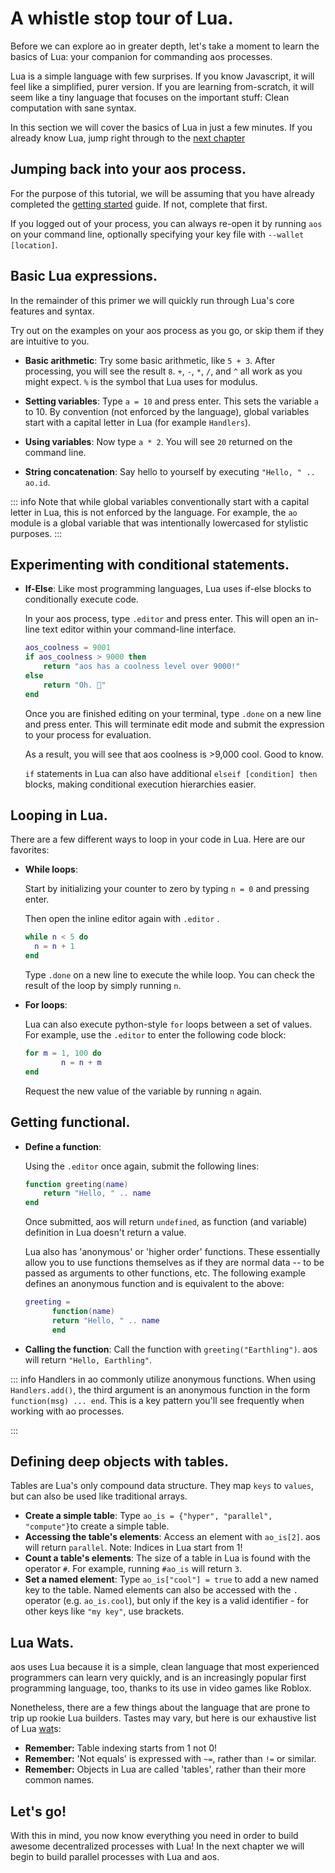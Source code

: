 # A whistle stop tour of Lua.

Before we can explore ao in greater depth, let's take a moment to learn the basics of Lua: your companion for commanding aos processes.

Lua is a simple language with few surprises. If you know Javascript, it will feel like a simplified, purer version. If you are learning from-scratch, it will seem like a tiny language that focuses on the important stuff: Clean computation with sane syntax.

In this section we will cover the basics of Lua in just a few minutes. If you already know Lua, jump right through to the [next chapter]()

## Jumping back into your aos process.

For the purpose of this tutorial, we will be assuming that you have already completed the [getting started](/welcome/getting-started) guide. If not, complete that first.

If you logged out of your process, you can always re-open it by running `aos` on your command line, optionally specifying your key file with `--wallet [location]`.

## Basic Lua expressions.

In the remainder of this primer we will quickly run through Lua's core features and syntax.

Try out on the examples on your aos process as you go, or skip them if they are intuitive to you.

- **Basic arithmetic**: Try some basic arithmetic, like `5 + 3`. After processing, you will see the result `8`. `+`, `-`, `*`, `/`, and `^` all work as you might expect. `%` is the symbol that Lua uses for modulus.
- **Setting variables**: Type `a = 10` and press enter. This sets the variable `a` to 10. By convention (not enforced by the language), global variables start with a capital letter in Lua (for example `Handlers`).

- **Using variables**: Now type `a * 2`. You will see `20` returned on the command line.
- **String concatenation**: Say hello to yourself by executing `"Hello, " .. ao.id`.

::: info
Note that while global variables conventionally start with a capital letter in Lua, this is not enforced by the language. For example, the `ao` module is a global variable that was intentionally lowercased for stylistic purposes.
:::

## Experimenting with conditional statements.

- **If-Else**: Like most programming languages, Lua uses if-else blocks to conditionally execute code.

  In your aos process, type `.editor` and press enter. This will open an in-line text editor within your command-line interface.

  ```lua
  aos_coolness = 9001
  if aos_coolness > 9000 then
      return "aos has a coolness level over 9000!"
  else
      return "Oh. 🤷"
  end
  ```

  Once you are finished editing on your terminal, type `.done` on a new line and press enter. This will terminate edit mode and submit the expression to your process for evaluation.

  As a result, you will see that aos coolness is >9,000 cool. Good to know.

  `if` statements in Lua can also have additional `elseif [condition] then` blocks, making conditional execution hierarchies easier.

## Looping in Lua.

There are a few different ways to loop in your code in Lua. Here are our favorites:

- **While loops**:

  Start by initializing your counter to zero by typing `n = 0` and pressing enter.

  Then open the inline editor again with `.editor` .

  ```lua
  while n < 5 do
    n = n + 1
  end
  ```

  Type `.done` on a new line to execute the while loop. You can check the result of the loop by simply running `n`.

- **For loops**:

  Lua can also execute python-style `for` loops between a set of values. For example, use the `.editor` to enter the following code block:

  ```lua
  for m = 1, 100 do
          n = n + m
  end
  ```

  Request the new value of the variable by running `n` again.

## Getting functional.

- **Define a function**:

  Using the `.editor` once again, submit the following lines:

  ```lua
  function greeting(name)
      return "Hello, " .. name
  end
  ```

  Once submitted, aos will return `undefined`, as function (and variable) definition in Lua doesn't return a value.

  Lua also has 'anonymous' or 'higher order' functions. These essentially allow you to use functions themselves as if they are normal data -- to be passed as arguments to other functions, etc. The following example defines an anonymous function and is equivalent to the above:

  ```lua
  greeting =
  		function(name)
      	return "Hello, " .. name
  		end
  ```

- **Calling the function**: Call the function with `greeting("Earthling")`. aos will return `"Hello, Earthling"`.

::: info
Handlers in ao commonly utilize anonymous functions. When using `Handlers.add()`, the third argument is an anonymous function in the form `function(msg) ... end`. This is a key pattern you'll see frequently when working with ao processes.

:::

## Defining deep objects with tables.

Tables are Lua's only compound data structure. They map `keys` to `values`, but can also be used like traditional arrays.

- **Create a simple table**: Type `ao_is = {"hyper", "parallel", "compute"}`to create a simple table.
- **Accessing the table's elements**: Access an element with `ao_is[2]`. aos will return `parallel`. Note: Indices in Lua start from 1!
- **Count a table's elements**: The size of a table in Lua is found with the operator `#`. For example, running `#ao_is` will return `3`.
- **Set a named element**: Type `ao_is["cool"] = true` to add a new named key to the table. Named elements can also be accessed with the `.` operator (e.g. `ao_is.cool`), but only if the key is a valid identifier - for other keys like `"my key"`, use brackets.

## Lua Wats.

aos uses Lua because it is a simple, clean language that most experienced programmers can learn very quickly, and is an increasingly popular first programming language, too, thanks to its use in video games like Roblox.

Nonetheless, there are a few things about the language that are prone to trip up rookie Lua builders. Tastes may vary, but here is our exhaustive list of Lua [wat](https://www.destroyallsoftware.com/talks/wat)s:

- **Remember:** Table indexing starts from 1 not 0!
- **Remember:** 'Not equals' is expressed with `~=`, rather than `!=` or similar.
- **Remember:** Objects in Lua are called 'tables', rather than their more common names.

## Let's go!

With this in mind, you now know everything you need in order to build awesome decentralized processes with Lua! In the next chapter we will begin to build parallel processes with Lua and aos.
